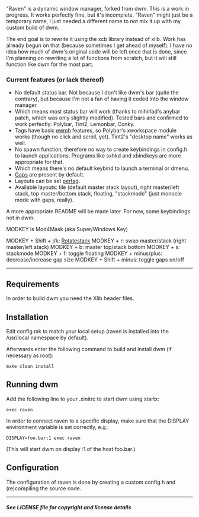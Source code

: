 "Raven" is a dynamic window manager, forked from dwm. This is a work in progress. It works perfectly fine, but it's incomplete. "Raven" might just be a temporary name, I just needed a different name to not mix it up with my custom build of dwm.

The end goal is to rewrite it using the xcb library instead of xlib. Work has already begun on that (because sometimes I get ahead of myself). I have no idea how much of dwm's original code will be left once that is done, since I'm planning on rewriting a lot of functions from scratch, but it will still function like dwm for the most part.

### Current features (or lack thereof)

  * No default status bar. Not because I don't like dwm's bar (quite the contrary), but because I'm not a fan of having it coded into the window manager.
  * Which means most status bar will work (thanks to mihirlad's anybar patch, which was only slightly modified). Tested bars and confirmed to work perfectly: Polybar, Tint2, Lemonbar, Conky.
  * Tags have basic [ewmh](https://dwm.suckless.org/patches/ewmhtags/) features, so Polybar's xworkspace module works (though no click and scroll, yet). Tint2's "desktop name" works as well.
  * No spawn function, therefore no way to create keybindings in config.h to launch applications. Programs like sxhkd and xbindkeys are more appropriate for that.
  * Which means there's no default keybind to launch a terminal or dmenu.
  * [Gaps](https://dwm.suckless.org/patches/fullgaps/) are present by default.
  * Layouts can be set [pertag](https://dwm.suckless.org/patches/pertag/).
  * Available layouts: tile (default master stack layout), right master/left stack, top master/bottom stack, floating, "stackmode" (just monocle mode with gaps, really).

A more appropriate README will be made later. For now, some keybindings not in dwm:

MODKEY is Mod4Mask (aka Super/Windows Key)

MODKEY + Shift + j/k: [Rotatestack](https://dwm.suckless.org/patches/rotatestack/)
MODKEY + r: swap master/stack (right master/left stack)
MODKEY + b: master top/stack bottom
MODKEY + s: stackmode
MODKEY + f: toggle floating
MODKEY + minus/plus: decrease/increase gap size
MODKEY + Shift + minus: toggle gaps on/off

-----------------

Requirements
------------
In order to build dwm you need the Xlib header files.


Installation
------------
Edit config.mk to match your local setup (raven is installed into
the /usr/local namespace by default).

Afterwards enter the following command to build and install dwm (if
necessary as root):

    make clean install


Running dwm
-----------
Add the following line to your .xinitrc to start dwm using startx:

    exec raven

In order to connect raven to a specific display, make sure that
the DISPLAY environment variable is set correctly, e.g.:

    DISPLAY=foo.bar:1 exec raven

(This will start dwm on display :1 of the host foo.bar.)

Configuration
-------------
The configuration of raven is done by creating a custom config.h
and (re)compiling the source code.

-------

#### _See LICENSE file for copyright and license details_
